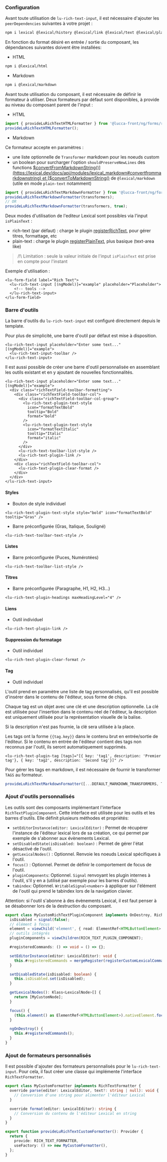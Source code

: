 ### Configuration

Avant toute utilisation de `lu-rich-text-input`, il est nécessaire d'ajouter les `peerDependencies` suivantes à votre projet :

```sh
npm i lexical @lexical/history @lexical/link @lexical/text @lexical/plain-text @lexical/rich-text @lexical/selection @lexical/utils
```

En fonction du format désiré en entrée / sortie du composant, les dépendances suivantes doivent être installées:

- HTML

```sh
npm i @lexical/html
```

- Markdown

```sh
npm i @lexical/markdown
```

Avant toute utilisation du composant, il est nécessaire de définir le formateur à utiliser.
Deux formateurs par défaut sont disponibles, à provide au niveau du composant parent de l'input :

- HTML

```ts
import { provideLuRichTextHTMLFormatter } from '@lucca-front/ng/forms/rich-text-input/formatters/html';
provideLuRichTextHTMLFormatter();
```

- Markdown

Ce formateur accepte en paramètres :
  - une liste optionnelle de `Transformer` markdown pour les noeuds custom
  - un boolean pour surcharger l'option `shouldPreserveNewLines` des functions [$convertFromMarkdownString()](https://lexical.dev/docs/api/modules/lexical_markdown#convertfrommarkdownstring) et [$convertToMarkdownString()](https://lexical.dev/docs/api/modules/lexical_markdown#converttomarkdownstring) de `@lexical/markdown` (utile en mode `plain-text` notamment)

```ts
import { provideLuRichTextMarkdownFormatter } from '@lucca-front/ng/forms/rich-text-input/formatters/markdown';
provideLuRichTextMarkdownFormatter(transformers);
// OR
provideLuRichTextMarkdownFormatter(transformers, true);
```

Deux modes d'utilisation de l'editeur Lexical sont possibles via l'input `isPlainText` :
- rich-text (par défaut) : charge le plugin [registerRichText](https://lexical.dev/docs/packages/lexical-rich-text), pour gérer titres, formattage, etc
- plain-text : charge le plugin [registerPlainText](https://lexical.dev/docs/packages/lexical-plain-text), plus basique (text-area like)

> /!\ Limitation : seule la valeur initiale de l'input `isPlainText` est prise en compte pour l'instant

Exemple d'utilisation :

```angular2html
<lu-form-field label="Rich Text">
  <lu-rich-text-input [(ngModel)]="example" placeholder="Placeholder">
    <!-- tools -->
  </lu-rich-text-input>
</lu-form-field>
```

### Barre d'outils

La barre d'outils du `lu-rich-text-input` est configuré directement depuis le template.

Pour plus de simplicité, une barre d'outil par défaut est mise à disposition.

```angular2html
<lu-rich-text-input placeholder="Enter some text..." [(ngModel)]="example">
  <lu-rich-text-input-toolbar />
</lu-rich-text-input>
```

Il est aussi possible de créer une barre d'outil personnalisée en assemblant les outils existant et en y ajoutant de nouvelles fonctionnalités.

```angular2html
<lu-rich-text-input placeholder="Enter some text..." [(ngModel)]="example">
  <div class="richTextField-toolbar-formatting">
    <div class="richTextField-toolbar-col">
      <div class="richTextField-toolbar-col-group">
        <lu-rich-text-plugin-text-style
          icon="formatTextBold"
          tooltip="Bold"
          format="bold"
        />
        <lu-rich-text-plugin-text-style
          icon="formatTextItalic"
          tooltip="Italic"
          format="italic"
        />
      </div>
      <lu-rich-text-toolbar-list-style />
      <lu-rich-text-plugin-link />
    </div>
    <div class="richTextField-toolbar-col">
      <lu-rich-text-plugin-clear-format />
    </div>
  </div>
</lu-rich-text-input>
```

#### Styles

- Bouton de style individuel

```angular2html
<lu-rich-text-plugin-text-style style="bold" icon="formatTextBold" tooltip="Gras" />
```

- Barre préconfigurée (Gras, Italique, Souligné)

```angular2html
<lu-rich-text-toolbar-text-style />
```

#### Listes

- Barre préconfigurée (Puces, Numérotées)

```angular2html
<lu-rich-text-toolbar-list-style />
```

#### Titres

- Barre préconfigurée (Paragraphe, H1, H2, H3...)

```angular2html
<lu-rich-text-plugin-headings maxHeadingLevel="4" />
```

#### Liens

- Outil individuel

```angular2html
<lu-rich-text-plugin-link />
```

#### Suppression du formatage

- Outil individuel

```angular2html
<lu-rich-text-plugin-clear-format />
```

#### Tag

- Outil individuel

L'outil prend en paramètre une liste de tag personnalisés, qu'il est possible d'insérer dans le contenu de l'éditeur, sous forme de chips.

Chaque tag est un objet avec une clé et une description optionnelle. La clé est utilisée pour l'insertion dans le contenu réel de l'éditeur, la description est uniquement utilisée pour la représentation visuelle de la balise.

Si la description n'est pas fournie, la clé sera utilisée à la place.

Les tags ont la forme `{{tag.key}}` dans le contenu brut en entrée/sortie de l'éditeur.
Si le contenu en entrée de l'éditeur contient des tags non reconnus par l'outil, ils seront automatiquement supprimés.

```angular2html
<lu-rich-text-plugin-tag [tags]="[{ key: 'tag1', description: 'Premier tag'}, { key: 'tag2', description: 'Second tag'}]" />
```

Pour gérer les tags en markdown, il est nécessaire de fournir le transformer `TAGS` au formateur.

```ts
provideLuRichTextMarkdownFormatter([...DEFAULT_MARKDOWN_TRANSFORMERS, TAGS]);
```

### Ajout d'outils personnalisés

Les outils sont des composants implémentant l'interface `RichTextPluginComponent`. Cette interface est utilisée pour les outils et les barres d'outils.
Elle définit plusieurs méthodes et propriétés:

- `setEditorInstance(editor: LexicalEditor)` : Permet de récupérer l'instance de l'éditeur lexical lors de sa création, ce qui permet par exemple de s'abonner aux évènements Lexical.
- `setDisabledState(isDisabled: boolean)` : Permet de gérer l'état désactivé de l'outil.
- `getLexicalNodes()` : Optionnel. Renvoie les noeuds Lexical spécifiques à l'outil.
- `focus()` : Optionnel. Permet de définir le comportement de focus de l'outil.
- `pluginComponents`: Optionnel. `Signal` renvoyant les plugin internes à l'outil, s'il y en a (utilisé par exemple pour les barres d'outils).
- `tabindex`: Optionnel. `WritableSignal<number>` à appliquer sur l'élément de l'outil qui prend le tabindex lors de la navigation clavier.

Attention: si l'outil s'abonne à des évènements Lexical, il est faut penser à se désabonner lors de la destruction du composant.

```ts
export class MyCustomRichTextPluginComponent implements OnDestroy, RichTextPluginComponent {
  isDisabled = signal(false);
  // élément à focus
  element = viewChild('element', { read: ElementRef<HTMLButtonElement> });
  // outils intégrés
  pluginComponents = viewChildren(RICH_TEXT_PLUGIN_COMPONENT);

  #registeredCommands: () => void = () => {};

  setEditorInstance(editor: LexicalEditor): void {
    this.#registeredCommands = mergeRegister(registerCustomLexicalCommand(editor));
  }

  setDisabledState(isDisabled: boolean) {
    this.isDisabled.set(isDisabled);
  }

  getLexicalNodes(): Klass<LexicalNode>[] {
    return [MyCustomNode];
  }

  focus() {
    (this.element() as ElementRef<HTMLButtonElement>).nativeElement.focus();
  }

  ngOnDestroy() {
    this.#registeredCommands();
  }
}
```

### Ajout de formateurs personnalisés

Il est possible d'ajouter des formateurs personnalisés pour le `lu-rich-text-input`. Pour cela, il faut créer une classe qui implémente l'interface `RichTextFormatter`.

```ts
export class MyCustomFormatter implements RichTextFormatter {
  override parse(editor: LexicalEditor, text?: string | null): void {
    // Conversion d'une string pour alimenter l'éditeur Lexical
  }

  override format(editor: LexicalEditor): string {
    // Conversion du contenu de l'éditeur Lexical en string
  }
}

export function provideLuRichTextCustomFormatter(): Provider {
  return {
    provide: RICH_TEXT_FORMATTER,
    useFactory: () => new MyCustomFormatter(),
  };
}
```
